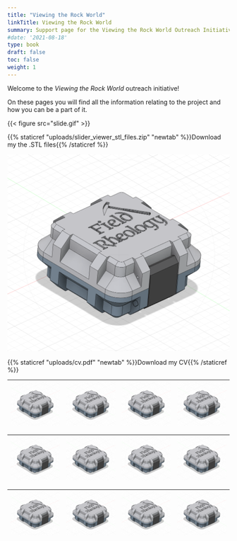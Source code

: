 ```yaml
---
title: "Viewing the Rock World"
linkTitle: Viewing the Rock World
summary: Support page for the Viewing the Rock World Outreach Initiative
#date: '2021-08-18'
type: book
draft: false
toc: false
weight: 1
---
```


Welcome to the *Viewing the Rock World* outreach initiative!

On these pages you will find all the information relating to the project and how you can be a part of it. 


{{< figure src="slide.gif" >}}



{{% staticref "uploads/slider_viewer_stl_files.zip" "newtab" %}}Download my the .STL files{{% /staticref %}}


![screen reader text](print.png "caption")

{{% staticref "uploads/cv.pdf" "newtab" %}}Download my CV{{% /staticref %}}




| ![Screen Reader Text 1](print.png "Caption 1") | ![Screen Reader Text 2](print.png "Caption 2") | ![Screen Reader Text 3](print.png "Caption 3") | ![Screen Reader Text 4](print.png "Caption 4") |
| --- | --- | --- | --- |


| ![Screen Reader Text 5](print.png "Caption 5") | ![Screen Reader Text 6](print.png "Caption 6") | ![Screen Reader Text 7](print.png "Caption 7") | ![Screen Reader Text 8](print.png "Caption 8") |
| --- | --- | --- | --- |


| ![Screen Reader Text 9](print.png "Caption 9") | ![Screen Reader Text 10](print.png "Caption 10") | ![Screen Reader Text 11](print.png "Caption 11") | ![Screen Reader Text 12](print.png "Caption 12") |
| --- | --- | --- | --- |
